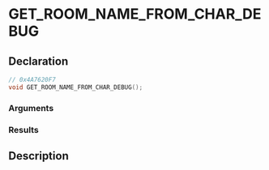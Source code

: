 # GET_ROOM_NAME_FROM_CHAR_DEBUG

## Declaration
```cpp
// 0x4A7620F7
void GET_ROOM_NAME_FROM_CHAR_DEBUG();
```

### Arguments

### Results

## Description
